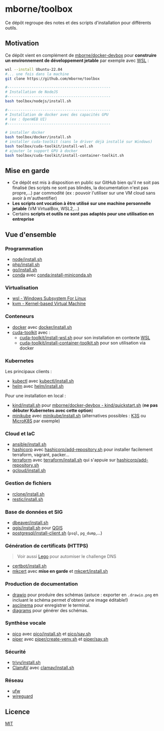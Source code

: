# mborne/toolbox

Ce dépôt regroupe des notes et des scripts d'installation pour différents outils.

## Motivation

Ce dépôt vient en complément de [mborne/docker-devbox](https://github.com/mborne/docker-devbox) pour **construire un environnement de développement jetable** par exemple avec [WSL](wsl/README.md) :

```bash
wsl --install Ubuntu-22.04
#... une fois dans la machine
git clone https://github.com/mborne/toolbox

#-----------------------------------------------
# Installation de NodeJS
#-----------------------------------------------
bash toolbox/nodejs/install.sh

#-----------------------------------------------
# Installation de docker avec des capacités GPU
# (ex : OpenWEB UI)
#-----------------------------------------------

# installer docker
bash toolbox/docker/install.sh
# installer cuda-toolkit (sans le driver déjà installé sur Windows)
bash toolbox/cuda-toolkit/install-wsl.sh
# ajouter le support GPU à docker
bash toolbox/cuda-toolkit/install-container-toolkit.sh
```

## Mise en garde

* Ce dépôt est mis à disposition en public sur GitHub bien qu'il ne soit pas finalisé (les scripts ne sont pas blindés, la documentation n'est pas propre,...) par commodité (ex : pouvoir l'utiliser sur une VM cloud sans avoir à m'authentifier)
* **Les scripts ont vocation à être utilisé sur une machine personnelle jetable** (VM VirtualBox, WSL2,...)
* Certains **scripts et outils ne sont pas adaptés pour une utilisation en entreprise**

## Vue d'ensemble

### Programmation

* [node/install.sh](node/install.sh)
* [php/install.sh](php/install.sh)
* [go/install.sh](go/install.sh)
* [conda](conda/README.md) avec [conda:install-miniconda.sh](conda:install-miniconda.sh)


### Virtualisation

* [wsl - Windows Subsystem For Linux](wsl/README.md)
* [kvm - Kernel-based Virtual Machine](kvm/README.md)

### Conteneurs

* [docker](docker/README.md) avec [docker/install.sh](docker/install.sh)
* [cuda-toolkit](cuda-toolkit/README.md) avec :
  * [cuda-toolkit/install-wsl.sh](cuda-toolkit/install-wsl.sh) pour son installation en contexte [WSL](wsl/README.md)
  * [cuda-toolkit/install-container-toolkit.sh](cuda-toolkit/install-container-toolkit.sh) pour son utilisation via docker

### Kubernetes

Les principaux clients :

* [kubectl](kubectl/README.md) avec [kubectl/install.sh](kubectl/install.sh)
* [helm](helm/README.md) avec [helm/install.sh](helm/install.sh)

Pour une installation en local :

* [kind/install.sh](kind/install.sh) pour [mborne/docker-devbox - kind/quickstart.sh](https://github.com/mborne/docker-devbox/tree/master/kind#readme) (**ne pas débuter Kubernetes avec cette option**)
* [minikube](minikube/README.md) avec [minikube/install.sh](minikube/install.sh) (alternatives possibles : [K3S](https://k3s.io/) ou [MicroK8S](https://microk8s.io/) par exemple)

### Cloud et IaC

* [ansible/install.sh](ansible/install.sh)
* [hashicorp](hashicorp/README.md) avec [hashicorp/add-repository.sh](hashicorp/add-repository.sh) pour installer facilement terraform, vagrant, packer...
* [terraform](terraform/README.md) avec [terraform/install.sh](terraform/install.sh) qui s'appuie sur [hashicorp/add-repository.sh](hashicorp/add-repository.sh)
* [gcloud/install.sh](gcloud/install.sh)

### Gestion de fichiers

* [rclone/install.sh](rclone/install.sh)
* [restic/install.sh](restic/install.sh)

### Base de données et SIG

* [dbeaver/install.sh](dbeaver/install.sh)
* [qgis/install.sh](qgis/install.sh) pour [QGIS](https://www.qgis.org/en/site/index.html#)
* [postgresql/install-client.sh](postgresql/install-client.sh) (`psql`, `pg_dump`,...)

### Génération de certificats (HTTPS)

> Voir aussi [Lego](https://github.com/go-acme/lego?tab=readme-ov-file#lego) pour automiser le challenge DNS

* [certbot/install.sh](certbot/install.sh)
* [mkcert](mkcert/README.md) avec **mise en garde** et [mkcert/install.sh](mkcert/install.sh)

### Production de documentation

* [drawio](https://www.drawio.com/) pour produire des schémas (astuce : exporter en `.drawio.png` en incluant le schéma permet d'obtenir une image éditable!)
* [asciinema](asciinema/README.md) pour enregistrer le terminal.
* [diagrams](diagrams/README.md) pour générer des schémas.

### Synthèse vocale

* [pico](pico/README.md) avec [pico/install.sh](pico/install.sh) et [pico/say.sh](pico/say.sh)
* [piper](piper/README.md) avec [piper/create-venv.sh](piper/create-venv.sh) et [piper/say.sh](piper/say.sh)

### Sécurité

* [trivy/install.sh](trivy/install.sh)
* [ClamAV](clamav/README.md) avec [clamav/install.sh](clamav/install.sh)

### Réseau

* [ufw](ufw/README.md)
* [wireguard](wireguard/README.md)

## Licence

[MIT](LICENSE)
